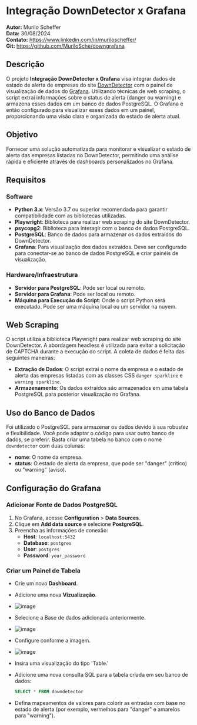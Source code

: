 # Integração DownDetector x Grafana

**Autor:** Murilo Scheffer  
**Data:** 30/08/2024     
**Contato:** https://www.linkedin.com/in/muriloscheffer/          
**Git:** https://github.com/MuriloSche/downgrafana          

## Descrição

O projeto **Integração DownDetector x Grafana** visa integrar dados de estado de alerta de empresas do site [DownDetector](https://downdetector.com.br/) com o painel de visualização de dados do [Grafana](https://grafana.com/). Utilizando técnicas de web scraping, o script extrai informações sobre o status de alerta (danger ou warning) e armazena esses dados em um banco de dados PostgreSQL. O Grafana é então configurado para visualizar esses dados em um painel, proporcionando uma visão clara e organizada do estado de alerta atual.

## Objetivo

Fornecer uma solução automatizada para monitorar e visualizar o estado de alerta das empresas listadas no DownDetector, permitindo uma análise rápida e eficiente através de dashboards personalizados no Grafana.

## Requisitos

### Software

- **Python 3.x**: Versão 3.7 ou superior recomendada para garantir compatibilidade com as bibliotecas utilizadas.
- **Playwright**: Biblioteca para realizar web scraping do site DownDetector.
- **psycopg2**: Biblioteca para interagir com o banco de dados PostgreSQL.
- **PostgreSQL**: Banco de dados para armazenar os dados extraídos do DownDetector.
- **Grafana**: Para visualização dos dados extraídos. Deve ser configurado para conectar-se ao banco de dados PostgreSQL e criar painéis de visualização.

### Hardware/Infraestrutura

- **Servidor para PostgreSQL**: Pode ser local ou remoto.
- **Servidor para Grafana**: Pode ser local ou remoto.
- **Máquina para Execução do Script**: Onde o script Python será executado. Pode ser uma máquina local ou um servidor na nuvem.

## Web Scraping

O script utiliza a biblioteca Playwright para realizar web scraping do site DownDetector. A abordagem headless é utilizada para evitar a solicitação de CAPTCHA durante a execução do script. A coleta de dados é feita das seguintes maneiras:

- **Extração de Dados**: O script extrai o nome da empresa e o estado de alerta das empresas listadas com as classes CSS `danger sparkline` e `warning sparkline`.
- **Armazenamento**: Os dados extraídos são armazenados em uma tabela PostgreSQL para posterior visualização no Grafana.

## Uso do Banco de Dados

Foi utilizado o PostgreSQL para armazenar os dados devido à sua robustez e flexibilidade. Você pode adaptar o código para usar outro banco de dados, se preferir. Basta criar uma tabela no banco com o nome `downdetector` com duas colunas:

- **nome**: O nome da empresa.
- **status**: O estado de alerta da empresa, que pode ser "danger" (crítico) ou "warning" (aviso).

## Configuração do Grafana

### Adicionar Fonte de Dados PostgreSQL

1. No Grafana, acesse **Configuration** > **Data Sources**.
2. Clique em **Add data source** e selecione **PostgreSQL**.
3. Preencha as informações de conexão:
   - **Host**: `localhost:5432`
   - **Database**: `postgres`
   - **User**: `postgres`
   - **Password**: `your_password`

### Criar um Painel de Tabela

   - Crie um novo **Dashboard**.
   - Adicione uma nova **Vizualização**.
   - ![image](https://github.com/user-attachments/assets/e7b521f9-0f77-4d42-a0c8-d25d7633c97f)
   - Selecione a Base de dados adicionada anteriormente.
   - ![image](https://github.com/user-attachments/assets/ef4c4874-ce00-41fa-af5e-4b2d90acb0d7)
   - Configure conforme a imagem.
   - ![image](https://github.com/user-attachments/assets/3ebc278d-8d46-4b52-8a39-ca2036f440d5)


   - Insira uma visualização do tipo 'Table.'
   - Adicione uma nova consulta SQL para a tabela criada em seu banco de dados:

     ```sql
     SELECT * FROM downdetector
     ```

   - Defina mapeamentos de valores para colorir as entradas com base no estado de alerta (por exemplo, vermelhos para "danger" e amarelos para "warning").

